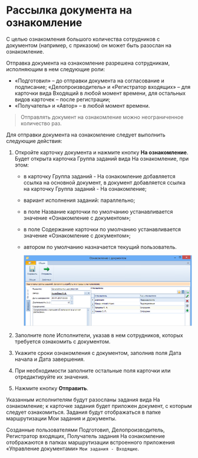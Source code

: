 # Рассылка документа на ознакомление

С целью ознакомления большого количества сотрудников с документом (например, с приказом) он может быть разослан на ознакомление.

Отправка документа на ознакомление разрешена сотрудникам, исполняющим в нем следующие роли:

- «Подготовил» – до отправки документа на согласование и подписание; «Делопроизводитель» и «Регистратор входящих» – для карточки вида Входящий в любой момент времени, для остальных видов карточек – после регистрации;
- «Получатель» и «Автор» – в любой момент времени.

> Отправлять документ на ознакомление можно неограниченное количество раз.

Для отправки документа на ознакомление следует выполнить следующие действия:

1. Откройте карточку документа и нажмите кнопку **На ознакомление**. Будет открыта карточка Группа заданий вида На ознакомление, при этом: 

   - в карточку Группа заданий - На ознакомление добавляется ссылка на основной документ, в документ добавляется ссылка на карточку Группа заданий - На ознакомление;

   - вариант исполнения заданий: параллельно;

   - в поле Название карточки по умолчанию устанавливается значение «Ознакомление с документом»;

   - в поле Содержание карточки по умолчанию устанавливается значение «Ознакомление с документом»;

   - автором по умолчанию назначается текущий пользователь.

     ![Карточка Группа заданий, открытая из карточки документа](img/Card_Group_Task.png "Карточка Группа заданий, открытая из карточки документа")

2. Заполните поле Исполнители, указав в нем сотрудников, которых требуется ознакомить с документом.

3. Укажите сроки ознакомления с документом, заполнив поля Дата начала и Дата завершения.

4. При необходимости заполните остальные поля карточки или отредактируйте их значения.

5. Нажмите кнопку **Отправить**.

Указанным исполнителям будут разосланы задания вида На ознакомление; к карточке задания будет приложен документ, с которым следует ознакомиться. Задания будут отображаться в папке маршрутизации Мои задания и документы.

Созданные пользователями Подготовил, Делопроизводитель, Регистратор входящих, Получатель задания На ознакомление отображаются в папках маршрутизации встроенного приложения «Управление документами» `Мои задания - Входящие`.
